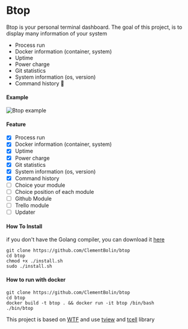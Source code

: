# Btop

Btop is your personal terminal dashboard.
The goal of this project, is to display many information of your system
* Process run
* Docker information (container, system)
* Uptime
* Power charge
* Git statistics
* System information (os, version)
* Command history 🚀


#### Example

![Btop example](./assets/btop.gif)


#### Feature

- [x] Process run
- [x] Docker information (container, system)
- [x] Uptime
- [x] Power charge
- [x] Git statistics
- [x] System information (os, version)
- [x] Command history
- [ ] Choice your module
- [ ] Choice position of each module
- [ ] Github Module
- [ ] Trello module
- [ ] Updater

#### How To Install
if you don't have the Golang compiler, you can download it [here](https://golang.org)

    git clone https://github.com/ClementBolin/btop
    cd btop
    chmod +x ./install.sh
    sudo ./install.sh

#### How to run with docker

    git clone https://github.com/ClementBolin/btop
    cd btop
    docker build -t btop . && docker run -it btop /bin/bash
    ./bin/btop

This project is based on [WTF](https://github.com/wtfutil/wtf) and use [tview](https://github.com/rivo/tview) and [tcell](https://github.com/gdamore/tcell) library
